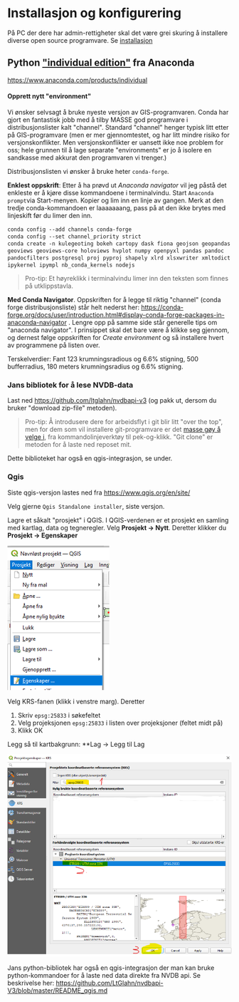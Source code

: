 

# Installasjon og konfigurering

På PC der dere har admin-rettigheter skal det være grei skuring å installere diverse open source programvare. Se [installasjon](./installasjon.md)


## Python ["individual edition"](https://www.anaconda.com/products/individual) fra Anaconda 

https://www.anaconda.com/products/individual

#### Opprett nytt "environment" 

Vi ønsker selvsagt å bruke nyeste versjon av GIS-programvaren. Conda har gjort en fantastisk jobb med å tilby MASSE god programvare i distribusjonslister kalt "channel". Standard "channel" henger typisk litt etter på GIS-programvare (men er mer gjennomtestet, og har litt mindre risiko for versjonskonflikter. Men versjonskonflikter er uansett ikke noe problem for oss; hele grunnen til å lage separate "environments" er jo å isolere en sandkasse med akkurat den programvaren vi trenger.)

Distribusjonslisten vi ønsker å bruke heter `conda-forge`. 

**Enklest oppskrift**: Etter å ha prøvd ut _Anaconda navigator_ vil jeg påstå det enkleste er å kjøre disse kommandoene i terminalvindu. Start `Anaconda prompt`via Start-menyen. Kopier og lim inn en linje av gangen. Merk at den tredje conda-kommandoen er laaaaaaang, pass på at den ikke brytes med linjeskift før du limer den inn. 

```
conda config --add channels conda-forge
conda config --set channel_priority strict
conda create -n kulegeoting bokeh cartopy dask fiona geojson geopandas geoviews geoviews-core holoviews hvplot numpy openpyxl pandas pandoc pandocfilters postgresql proj pyproj shapely xlrd xlsxwriter xmltodict ipykernel ipympl nb_conda_kernels nodejs
```


> Pro-tip: Et høyreklikk i terminalvindu limer inn den teksten som finnes på utklippstavla. 


**Med Conda Navigator**. Oppskriften for å legge til riktig "channel" (conda forge distribusjonsliste) står helt nederst her: https://conda-forge.org/docs/user/introduction.html#display-conda-forge-packages-in-anaconda-navigator . Lengre opp på samme side står generelle tips om "anaconda navigator". I prinsippet skal det bare være å klikke seg gjennom, og dernest følge oppskriften for _Create environment_ og så installere hvert av programmene på listen over. 



Terskelverdier: Fant 123 krumningsradious og 6.6% stigning, 
500 bufferradius, 180 meters krumningsradius og 6.6% stigning. 

### Jans bibliotek for å lese NVDB-data 

Last ned https://github.com/ltglahn/nvdbapi-v3 (og pakk ut, dersom du bruker "download zip-file" metoden). 

> Pro-tip: Å introdusere dere for arbeidsflyt i git blir litt "over the top", men for dem som vil installere git-programvare er det [masse gøy å velge i](https://git-scm.com/downloads), fra kommandolinjeverktøy til pek-og-klikk. "Git clone" er metoden for å laste ned reposet mit. 

Dette biblioteket har også en qgis-integrasjon, se under. 

###  Qgis 

Siste qgis-versjon lastes ned fra https://www.qgis.org/en/site/ 

Velg gjerne `Qgis Standalone installer`, siste versjon. 

Lagre et såkalt "prosjekt" i QGIS. I QGIS-verdenen er et prosjekt en samling med kartlag, data og tegneregler. Velg **Prosjekt -> Nytt**. Deretter klikker du **Prosjekt -> Egenskaper** 

![Qgis prosjekt egenskaper](./pics/qgis-prosjekt1.png)

Velg KRS-fanen (klikk i venstre marg). Deretter 
1. Skriv `epsg:25833` i søkefeltet
1. Velg projeksjonen `epsg:25833` i listen over projeksjoner (feltet midt på)
1. Klikk OK

Legg så til kartbakgrunn: **Lag -> Legg til Lag 


![Qgis sett KRS](./pics/qgis-projeksjon.png)

Jans python-bibliotek har også en qgis-integrasjon der man kan bruke python-kommandoer for å laste ned data direkte fra NVDB api. Se beskrivelse her: https://github.com/LtGlahn/nvdbapi-V3/blob/master/README_qgis.md 


